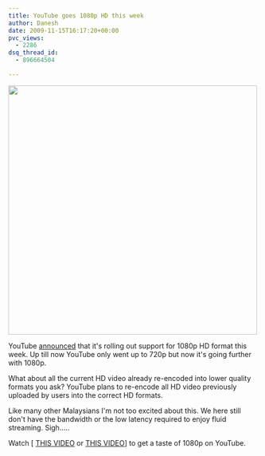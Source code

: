 ```yaml
---
title: YouTube goes 1080p HD this week
author: Danesh
date: 2009-11-15T16:17:20+00:00
pvc_views:
  - 2286
dsq_thread_id:
  - 896664504

---
```

[<img class="alignnone" title="1080p sample" src="http://lh6.ggpht.com/_0uuFi1arkJE/SvyloXtQUwI/AAAAAAAAARI/_sKxO-q-hsE/s800/hd-1080p%20jpg.jpg" alt="" width="500" />][1]

YouTube [announced][2] that it's rolling out support for 1080p HD format this week. Up till now YouTube only went up to 720p but now it's going further with 1080p.

What about all the current HD video already re-encoded into lower quality formats you ask? YouTube plans to re-encode all HD video previously uploaded by users into the correct HD formats.

Like many other Malaysians I'm not too excited about this. We here still don't have the bandwidth or the low latency required to enjoy fluid streaming. Sigh&#8230;..

Watch [ [THIS VIDEO][3] or [THIS VIDEO][4]] to get a taste of 1080p on YouTube.

 [1]: http://lh6.ggpht.com/_0uuFi1arkJE/SvyloXtQUwI/AAAAAAAAARI/_sKxO-q-hsE/s800/hd-1080p%20jpg.jpg
 [2]: http://youtube-global.blogspot.com/2009/11/1080p-hd-comes-to-youtube.html
 [3]: http://www.youtube.com/watch?v=DUM1284TqFc
 [4]: http://www.youtube.com/watch?v=5f-MYl-HzNw